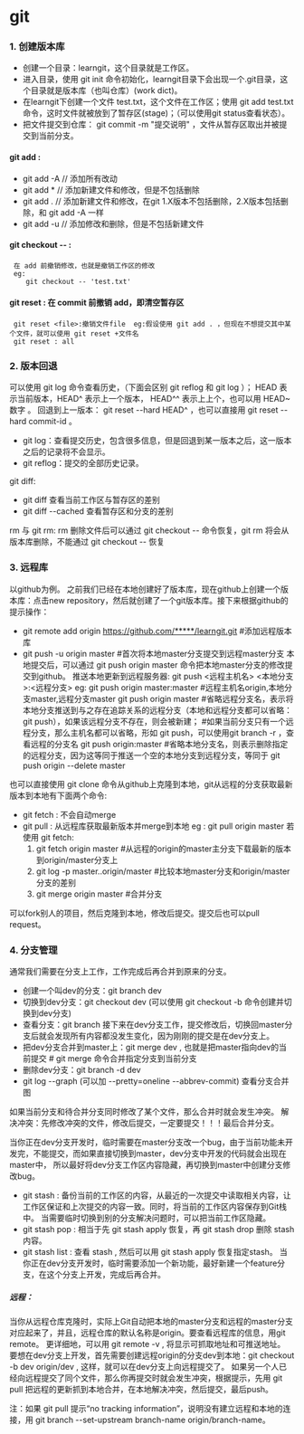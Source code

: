 # git
    
### 1. 创建版本库
* 创建一个目录：learngit，这个目录就是工作区。
* 进入目录，使用 git init 命令初始化，learngit目录下会出现一个.git目录，这个目录就是版本库（也叫仓库）(work dict)。
* 在learngit下创建一个文件 test.txt，这个文件在工作区；使用 git add test.txt 命令，这时文件就被放到了暂存区(stage)；（可以使用git status查看状态）。
* 把文件提交到仓库： git commit -m "提交说明" ，文件从暂存区取出并被提交到当前分支。

#### git add :
* git add -A   // 添加所有改动
* git add *     // 添加新建文件和修改，但是不包括删除
* git add .    // 添加新建文件和修改，在git 1.X版本不包括删除，2.X版本包括删除，和 git add -A 一样
* git add -u   // 添加修改和删除，但是不包括新建文件
#### git checkout -- :
     在 add 前撤销修改，也就是撤销工作区的修改 
     eg:
        git checkout -- 'test.txt'
#### git reset : 在 commit 前撤销 add，即清空暂存区
     git reset <file>:撤销文件file  eg:假设使用 git add . ，但现在不想提交其中某个文件，就可以使用 git reset +文件名 
     git reset : all


### 2. 版本回退
可以使用 git log 命令查看历史，（下面会区别 git reflog 和 git log ）； HEAD 表示当前版本，HEAD^ 表示上一个版本， HEAD^^ 表示上上个，也可以用 HEAD~数字 。
回退到上一版本： git reset --hard HEAD^ ，也可以直接用 git reset --hard commit-id 。
* git log：查看提交历史，包含很多信息，但是回退到某一版本之后，这一版本之后的记录将不会显示。
* git reflog：提交的全部历史记录。

git diff:
* git diff 查看当前工作区与暂存区的差别
* git diff --cached 查看暂存区和分支的差别

rm 与 git rm:
rm 删除文件后可以通过 git checkout -- 命令恢复，git rm 将会从版本库删除，不能通过 git checkout -- 恢复


### 3. 远程库
以github为例。
之前我们已经在本地创建好了版本库，现在github上创建一个版本库：点击new repository，然后就创建了一个git版本库。接下来根据github的提示操作：
* git remote add origin https://github.com/*****/learngit.git   #添加远程版本库
* git push -u origin master                                     #首次将本地master分支提交到远程master分支
  本地提交后，可以通过 git push origin master 命令把本地master分支的修改提交到github。
  推送本地更新到远程服务器: git push <远程主机名> <本地分支>:<远程分支> 
  eg: 
  git push origin master:master #远程主机名origin,本地分支master,远程分支master
  git push origin master        #省略远程分支名，表示将本地分支推送到与之存在追踪关系的远程分支（本地和远程分支都可以省略：git push），如果该远程分支不存在，则会被新建；
                                #如果当前分支只有一个远程分支，那么主机名都可以省略，形如 git push，可以使用git branch -r ，查看远程的分支名
  git push origin:master        #省略本地分支名，则表示删除指定的远程分支，因为这等同于推送一个空的本地分支到远程分支，等同于 git push origin --delete master
   
也可以直接使用 git clone 命令从github上克隆到本地，git从远程的分支获取最新版本到本地有下面两个命令:
* git fetch : 不会自动merge 
* git pull : 从远程库获取最新版本并merge到本地 eg : git pull origin master 
    若使用 git fetch:
    1. git fetch origin master           #从远程的origin的master主分支下载最新的版本到origin/master分支上
    2. git log -p master..origin/master  #比较本地master分支和origin/master分支的差别
    3. git merge origin master           #合并分支

可以fork别人的项目，然后克隆到本地，修改后提交。提交后也可以pull request。

### 4. 分支管理
通常我们需要在分支上工作，工作完成后再合并到原来的分支。
* 创建一个叫dev的分支：git branch dev
* 切换到dev分支：git checkout dev (可以使用 git checkout -b 命令创建并切换到dev分支)
* 查看分支：git branch
接下来在dev分支工作，提交修改后，切换回master分支后就会发现所有内容都没发生变化，因为刚刚的提交是在dev分支上。
* 把dev分支合并到master上：git merge dev , 也就是把master指向dev的当前提交   # git merge 命令合并指定分支到当前分支
* 删除dev分支：git branch -d dev
* git log --graph (可以加 --pretty=oneline --abbrev-commit) 查看分支合并图

如果当前分支和待合并分支同时修改了某个文件，那么合并时就会发生冲突。
解决冲突：先修改冲突的文件，修改后提交，一定要提交！！！最后合并分支。

当你正在dev分支开发时，临时需要在master分支改一个bug，由于当前功能未开发完，不能提交，而如果直接切换到master，dev分支中开发的代码就会出现在master中，
所以最好将dev分支工作区内容隐藏，再切换到master中创建分支修改bug。
* git stash : 备份当前的工作区的内容，从最近的一次提交中读取相关内容，让工作区保证和上次提交的内容一致。同时，将当前的工作区内容保存到Git栈中。
              当需要临时切换到别的分支解决问题时，可以把当前工作区隐藏。
* git stash pop : 相当于先 git stash apply 恢复，再 git stash drop 删除 stash 内容。
* git stash list : 查看 stash , 然后可以用 git stash apply 恢复指定stash。
当你正在dev分支开发时，临时需要添加一个新功能，最好新建一个feature分支，在这个分支上开发，完成后再合并。

##### 远程：
当你从远程仓库克隆时，实际上Git自动把本地的master分支和远程的master分支对应起来了，并且，远程仓库的默认名称是origin。要查看远程库的信息，用git remote。
更详细地，可以用 git remote -v , 将显示可抓取地址和可推送地址。
要想在dev分支上开发，首先需要创建远程origin的分支dev到本地：git checkout -b dev origin/dev , 这样，就可以在dev分支上向远程提交了。
如果另一个人已经向远程提交了同个文件，那么你再提交时就会发生冲突，根据提示，先用 git pull 把远程的更新抓到本地合并，在本地解决冲突，然后提交，最后push。

注：如果 git pull 提示“no tracking information”，说明没有建立远程和本地的连接，用 git branch --set-upstream branch-name origin/branch-name。

